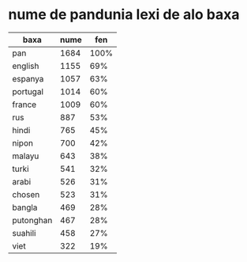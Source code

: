 # nume de pandunia lexi de alo baxa

| baxa  | nume  | fen |
|-------|-------|-----|
| pan | 1684 | 100% |
| english | 1155 | 69% |
| espanya | 1057 | 63% |
| portugal | 1014 | 60% |
| france | 1009 | 60% |
| rus | 887 | 53% |
| hindi | 765 | 45% |
| nipon | 700 | 42% |
| malayu | 643 | 38% |
| turki | 541 | 32% |
| arabi | 526 | 31% |
| chosen | 523 | 31% |
| bangla | 469 | 28% |
| putonghan | 467 | 28% |
| suahili | 458 | 27% |
| viet | 322 | 19% |
